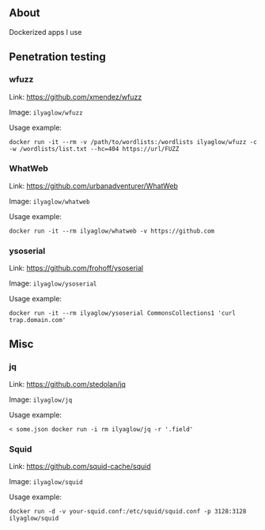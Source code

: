 About
-----

Dockerized apps I use

## Penetration testing

### wfuzz

Link: https://github.com/xmendez/wfuzz

Image: `ilyaglow/wfuzz`

Usage example:
```
docker run -it --rm -v /path/to/wordlists:/wordlists ilyaglow/wfuzz -c -w /wordlists/list.txt --hc=404 https://url/FUZZ
```

### WhatWeb

Link: https://github.com/urbanadventurer/WhatWeb

Image: `ilyaglow/whatweb`

Usage example:
```
docker run -it --rm ilyaglow/whatweb -v https://github.com
```

### ysoserial

Link: https://github.com/frohoff/ysoserial

Image: `ilyaglow/ysoserial`

Usage example:
```
docker run -it --rm ilyaglow/ysoserial CommonsCollections1 'curl trap.domain.com'
```

## Misc

### jq

Link: https://github.com/stedolan/jq

Image: `ilyaglow/jq`

Usage example:
```
< some.json docker run -i rm ilyaglow/jq -r '.field'
```

### Squid

Link: https://github.com/squid-cache/squid

Image: `ilyaglow/squid`

Usage example:
```
docker run -d -v your-squid.conf:/etc/squid/squid.conf -p 3128:3128 ilyaglow/squid
```
